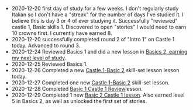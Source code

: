 * 2020-12-20 first day of study for a few weeks. I don't regularly study Italian so I don't have a "streak" for the number of days I've studied it. I believe this is day 3 or 4 of ever studying it.  Successfully "reviewed" castle 1, Basic skills 1. Discovered to open "stories" I would need to earn 10 crowns first. I currently have earned 8. <br>
* 2020-12-20 successfully completed round 2 of "Intro 1" on Castle 1 today. Advanced to round 3. <br>
* 2020-12-24 Reviewed Basics 1 and did a new lesson in [Basics 2, earning my next level of study](https://github.com/EO4wellness/T-I-L/blob/main/polyglot/italiano/castle-1/Basics-2.md#2020-12-24).<br>
* 2020-12-25 Reviewed Basics 1. 
* 2020-12-26 Completed a new [Castle 1-Basic 2](https://github.com/EO4wellness/T-I-L/blob/main/polyglot/italiano/castle-1/2020-12-26-study-session.md) skill-set lesson lesson today. 
* 2020-12-27 Completed one new [Castle 1-Basic 2](https://github.com/EO4wellness/T-I-L/blob/main/polyglot/italiano/castle-1/2020-12-27.md) skill-set lesson. 
* 2020-12-28 Completed [Basic 1 Castle 1 Review](https://github.com/EO4wellness/T-I-L/blob/main/polyglot/italiano/castle-1/2020-12-28.md)lesson.
* 2020-12-29 Completed 1 new [Basic 2 Castle 1 lesson](https://github.com/EO4wellness/T-I-L/blob/main/polyglot/italiano/castle-1/2020-12-29.md). Also earned level 5 in Basics 2, as well as unlocked the first set of stories. 
